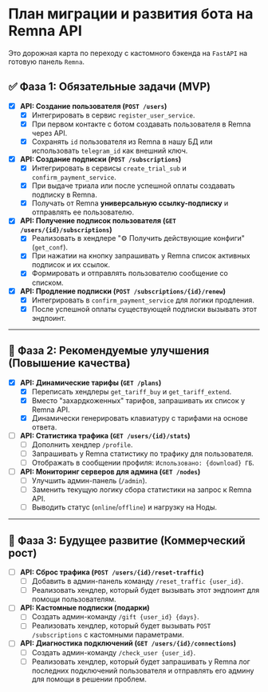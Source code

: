 # План миграции и развития бота на Remna API

Это дорожная карта по переходу с кастомного бэкенда на `FastAPI` на готовую панель `Remna`.

## ✅ Фаза 1: Обязательные задачи (MVP)

*   [x] **API: Создание пользователя (`POST /users`)**
    -   [x] Интегрировать в сервис `register_user_service`.
    -   [x] При первом контакте с ботом создавать пользователя в Remna через API.
    -   [x] Сохранять `id` пользователя из Remna в нашу БД или использовать `telegram_id` как внешний ключ.

*   [x] **API: Создание подписки (`POST /subscriptions`)**
    -   [x] Интегрировать в сервисы `create_trial_sub` и `confirm_payment_service`.
    -   [x] При выдаче триала или после успешной оплаты создавать подписку в Remna.
    -   [x] Получать от Remna **универсальную ссылку-подписку** и отправлять ее пользователю.

*   [x] **API: Получение подписок пользователя (`GET /users/{id}/subscriptions`)**
    -   [x] Реализовать в хендлере "⚙️ Получить действующие конфиги" (`get_conf`).
    -   [x] При нажатии на кнопку запрашивать у Remna список активных подписок и их ссылок.
    -   [x] Формировать и отправлять пользователю сообщение со списком.

*   [x] **API: Продление подписки (`POST /subscriptions/{id}/renew`)**
    -   [x] Интегрировать в `confirm_payment_service` для логики продления.
    -   [x] После успешной оплаты существующей подписки вызывать этот эндпоинт.

---

## 🚀 Фаза 2: Рекомендуемые улучшения (Повышение качества)

*   [x] **API: Динамические тарифы (`GET /plans`)**
    -   [x] Переписать хендлеры `get_tariff_buy` и `get_tariff_extend`.
    -   [x] Вместо "захардкоженных" тарифов, запрашивать их список у Remna API.
    -   [x] Динамически генерировать клавиатуру с тарифами на основе ответа.

*   [ ] **API: Статистика трафика (`GET /users/{id}/stats`)**
    -   [ ] Дополнить хендлер `/profile`.
    -   [ ] Запрашивать у Remna статистику по трафику для пользователя.
    -   [ ] Отображать в сообщении профиля: `Использовано: {download} ГБ`.

*   [ ] **API: Мониторинг серверов для админа (`GET /nodes`)**
    -   [ ] Улучшить админ-панель (`/admin`).
    -   [ ] Заменить текущую логику сбора статистики на запрос к Remna API.
    -   [ ] Выводить статус (`online`/`offline`) и нагрузку на Ноды.

---

## 🌟 Фаза 3: Будущее развитие (Коммерческий рост)

*   [ ] **API: Сброс трафика (`POST /users/{id}/reset-traffic`)**
    -   [ ] Добавить в админ-панель команду `/reset_traffic {user_id}`.
    -   [ ] Реализовать хендлер, который будет вызывать этот эндпоинт для помощи пользователям.

*   [ ] **API: Кастомные подписки (подарки)**
    -   [ ] Создать админ-команду `/gift {user_id} {days}`.
    -   [ ] Реализовать хендлер, который будет вызывать `POST /subscriptions` с кастомными параметрами.

*   [ ] **API: Диагностика подключений (`GET /users/{id}/connections`)**
    -   [ ] Создать админ-команду `/check_user {user_id}`.
    -   [ ] Реализовать хендлер, который будет запрашивать у Remna лог последних подключений пользователя и отправлять его админу для помощи в решении проблем.